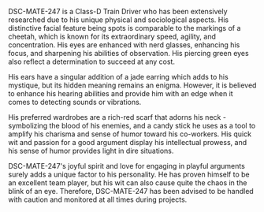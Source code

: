 DSC-MATE-247 is a Class-D Train Driver who has been extensively researched due to his unique physical and sociological aspects. His distinctive facial feature being spots is comparable to the markings of a cheetah, which is known for its extraordinary speed, agility, and concentration. His eyes are enhanced with nerd glasses, enhancing his focus, and sharpening his abilities of observation. His piercing green eyes also reflect a determination to succeed at any cost. 

His ears have a singular addition of a jade earring which adds to his mystique, but its hidden meaning remains an enigma. However, it is believed to enhance his hearing abilities and provide him with an edge when it comes to detecting sounds or vibrations. 

His preferred wardrobes are a rich-red scarf that adorns his neck - symbolizing the blood of his enemies, and a candy stick he uses as a tool to amplify his charisma and sense of humor toward his co-workers. His quick wit and passion for a good argument display his intellectual prowess, and his sense of humor provides light in dire situations. 

DSC-MATE-247's joyful spirit and love for engaging in playful arguments surely adds a unique factor to his personality. He has proven himself to be an excellent team player, but his wit can also cause quite the chaos in the blink of an eye. Therefore, DSC-MATE-247 has been advised to be handled with caution and monitored at all times during projects.